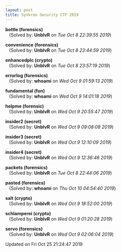 ```yaml
---
layout: post
title: Syskron Security CTF 2019
---
```


<!--break-->

**bottle (forensics)**  
&nbsp;&nbsp;&nbsp;(Solved by: **UnblvR** on _Tue Oct  8 22:39:55 2019_)  
  
**convenience (forensics)**  
&nbsp;&nbsp;&nbsp;(Solved by: **UnblvR** on _Tue Oct  8 23:44:59 2019_)  
  
**enhancedplc (crypto)**  
&nbsp;&nbsp;&nbsp;(Solved by: **UnblvR** on _Tue Oct  8 23:57:19 2019_)  
  
**errorlog (forensics)**  
&nbsp;&nbsp;&nbsp;(Solved by: **whoami** on _Wed Oct  9 01:59:13 2019_)  
  
**fundamental (fun)**  
&nbsp;&nbsp;&nbsp;(Solved by: **whoami** on _Wed Oct  9 14:01:18 2019_)  
  
**helpme (forensic)**  
&nbsp;&nbsp;&nbsp;(Solved by: **UnblvR** on _Wed Oct  9 20:55:47 2019_)  
  
**insider2 (secret)**  
&nbsp;&nbsp;&nbsp;(Solved by: **UnblvR** on _Wed Oct  9 09:08:08 2019_)  
  
**insider3 (secret)**  
&nbsp;&nbsp;&nbsp;(Solved by: **UnblvR** on _Wed Oct  9 12:10:09 2019_)  
  
**insider4 (secret)**  
&nbsp;&nbsp;&nbsp;(Solved by: **UnblvR** on _Wed Oct  9 12:36:46 2019_)  
  
**packets (forensics)**  
&nbsp;&nbsp;&nbsp;(Solved by: **UnblvR** on _Tue Oct  8 22:44:06 2019_)  
  
**pasted (forensics)**  
&nbsp;&nbsp;&nbsp;(Solved by: **whoami** on _Thu Oct 10 04:54:40 2019_)  
  
**salt (crypto)**  
&nbsp;&nbsp;&nbsp;(Solved by: **UnblvR** on _Wed Oct  9 18:52:00 2019_)  
  
**schlamperei (crypto)**  
&nbsp;&nbsp;&nbsp;(Solved by: **UnblvR** on _Wed Oct  9 01:20:28 2019_)  
  
**servo (forensics)**  
&nbsp;&nbsp;&nbsp;(Solved by: **UnblvR** on _Wed Oct  9 02:06:04 2019_)  
  


Updated on Fri Oct 25 21:24:47 2019
